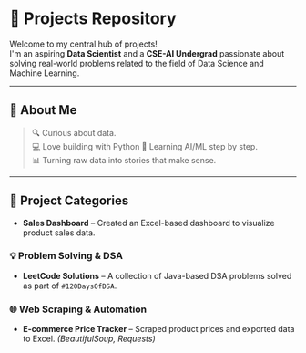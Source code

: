 # 🚀 Projects Repository

Welcome to my central hub of projects!  
I'm an aspiring **Data Scientist** and a **CSE-AI Undergrad** passionate about solving real-world problems related to the field of Data Science and Machine Learning.

---

## 📌 About Me

> 🔍 Curious about data.  
> 💻 Love building with Python
> 🧠 Learning AI/ML step by step.  
> 📊 Turning raw data into stories that make sense.

---

## 🧩 Project Categories

- **Sales Dashboard** – Created an Excel-based dashboard to visualize product sales data.

### 💡 Problem Solving & DSA
- **LeetCode Solutions** – A collection of Java-based DSA problems solved as part of `#120DaysOfDSA`.

### 🌐 Web Scraping & Automation
- **E-commerce Price Tracker** – Scraped product prices and exported data to Excel. *(BeautifulSoup, Requests)*


